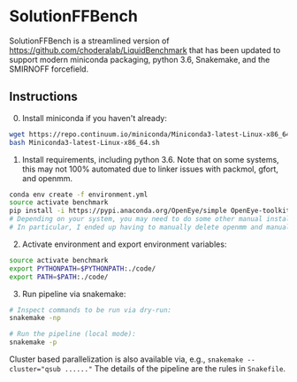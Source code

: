 # SolutionFFBench

SolutionFFBench is a streamlined version of https://github.com/choderalab/LiquidBenchmark
that has been updated to support modern miniconda packaging, python 3.6, Snakemake,
and the SMIRNOFF forcefield.  


## Instructions

0.  Install miniconda if you haven't already:

```bash
wget https://repo.continuum.io/miniconda/Miniconda3-latest-Linux-x86_64.sh
bash Miniconda3-latest-Linux-x86_64.sh
```

1.  Install requirements, including python 3.6.  Note that on some systems, this
may not 100% automated due to linker issues with packmol, gfort, and openmm.

```bash
conda env create -f environment.yml
source activate benchmark
pip install -i https://pypi.anaconda.org/OpenEye/simple OpenEye-toolkits
# Depending on your system, you may need to do some other manual installations at this point.
# In particular, I ended up having to manually delete openmm and manually build :(
```

2.  Activate environment and export environment variables:

```bash
source activate benchmark
export PYTHONPATH=$PYTHONPATH:./code/
export PATH=$PATH:./code/
```


3.  Run pipeline via snakemake:

```bash
# Inspect commands to be run via dry-run:
snakemake -np

# Run the pipeline (local mode):
snakemake -p
```

Cluster based parallelization is also available via, e.g., `snakemake --cluster="qsub ......"`
The details of the pipeline are the rules in `Snakefile`.
